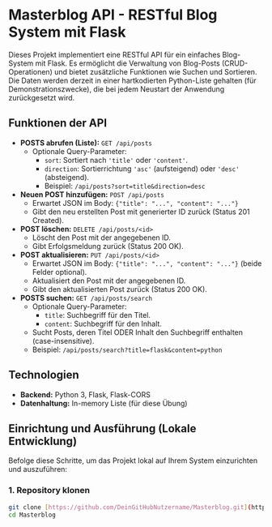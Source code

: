 # Masterblog API - RESTful Blog System mit Flask

Dieses Projekt implementiert eine RESTful API für ein einfaches Blog-System mit Flask. Es ermöglicht die Verwaltung von Blog-Posts (CRUD-Operationen) und bietet zusätzliche Funktionen wie Suchen und Sortieren. Die Daten werden derzeit in einer hartkodierten Python-Liste gehalten (für Demonstrationszwecke), die bei jedem Neustart der Anwendung zurückgesetzt wird.

## Funktionen der API

* **POSTS abrufen (Liste):** `GET /api/posts`
    * Optionale Query-Parameter:
        * `sort`: Sortiert nach `'title'` oder `'content'`.
        * `direction`: Sortierrichtung `'asc'` (aufsteigend) oder `'desc'` (absteigend).
        * Beispiel: `/api/posts?sort=title&direction=desc`
* **Neuen POST hinzufügen:** `POST /api/posts`
    * Erwartet JSON im Body: `{"title": "...", "content": "..."}`
    * Gibt den neu erstellten Post mit generierter ID zurück (Status 201 Created).
* **POST löschen:** `DELETE /api/posts/<id>`
    * Löscht den Post mit der angegebenen ID.
    * Gibt Erfolgsmeldung zurück (Status 200 OK).
* **POST aktualisieren:** `PUT /api/posts/<id>`
    * Erwartet JSON im Body: `{"title": "...", "content": "..."}` (beide Felder optional).
    * Aktualisiert den Post mit der angegebenen ID.
    * Gibt den aktualisierten Post zurück (Status 200 OK).
* **POSTS suchen:** `GET /api/posts/search`
    * Optionale Query-Parameter:
        * `title`: Suchbegriff für den Titel.
        * `content`: Suchbegriff für den Inhalt.
    * Sucht Posts, deren Titel ODER Inhalt den Suchbegriff enthalten (case-insensitive).
    * Beispiel: `/api/posts/search?title=flask&content=python`

## Technologien

* **Backend:** Python 3, Flask, Flask-CORS
* **Datenhaltung:** In-memory Liste (für diese Übung)

## Einrichtung und Ausführung (Lokale Entwicklung)

Befolge diese Schritte, um das Projekt lokal auf Ihrem System einzurichten und auszuführen:

### 1. Repository klonen

```bash
git clone [https://github.com/DeinGitHubNutzername/Masterblog.git](https://github.com/DeinGitHubNutzername/Masterblog.git)
cd Masterblog
